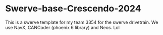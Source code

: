 # Swerve-base-Crescendo-2024
This is a swerve template for my team 3354 for the swerve drivetrain. We use NavX, CANCoder (phoenix 6 library) and Neos. Lol
